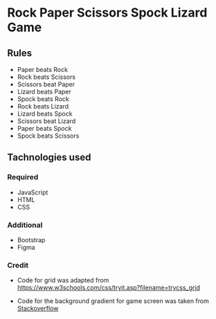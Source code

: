# Rock Paper Scissors Spock Lizard Game

## Rules

* Paper beats Rock
* Rock beats Scissors
* Scissors beat Paper
* Lizard beats Paper
* Spock beats Rock
* Rock beats Lizard
* Lizard beats Spock
* Scissors beat Lizard
* Paper beats Spock
* Spock beats Scissors

## Tachnologies used
### Required
- JavaScript
- HTML
- CSS
### Additional
- Bootstrap
- Figma

### Credit
- Code for grid was adapted from https://www.w3schools.com/css/tryit.asp?filename=trycss_grid

- Code for the background gradient for game screen was taken from [Stackoverflow](https://stackoverflow.com/questions/19119946/css-background-image-plus-gradient-in-4-corners)
